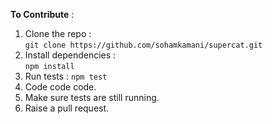 **To Contribute** :

1. Clone the repo :  
   `git clone https://github.com/sohamkamani/supercat.git`
2. Install dependencies :  
   `npm install`
3. Run tests :
   `npm test`
4. Code code code.
5. Make sure tests are still running.
6. Raise a pull request.
